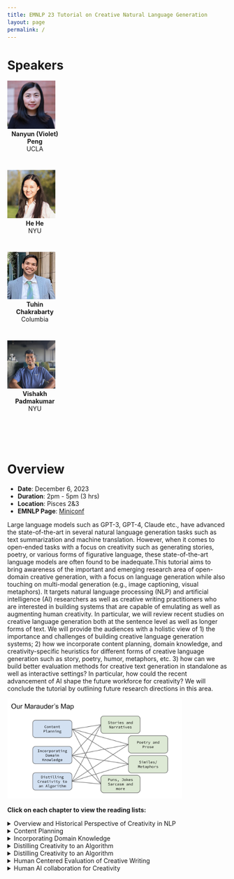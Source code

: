 ```yaml
---
title: EMNLP 23 Tutorial on Creative Natural Language Generation
layout: page
permalink: /
---
```


# Speakers

<div style="width:100%">
<div class="col-md-4" style="width:25%">
    <div class="profile height150">
        <div><a href="https://vnpeng.net/"><img class="avatar-img" width=110 src="images/violet-profile.png"></a></div>
        <div style="margin-bottom:40px"><center><b>Nanyun (Violet) Peng</b><br>UCLA</center></div>
    </div>
</div>
<div class="col-md-4" style="width:25%">
    <div class="profile height150">
        <div><a href="https://hhexiy.github.io"><img class="avatar-img" width=110 src="images/hehe-profile.png"> </a></div>
        <div style="margin-bottom:40px"><center><b>He He</b><br>NYU</center></div>
    </div>
</div>
<div class="col-md-4" style="width:25%">
    <div class="profile height150">
        <div><a href="https://tuhinjubcse.github.io/"><img class="avatar-img" width=110 src="images/tuhin-profile.png"></a></div>
        <div style="margin-bottom:40px"><center><b>Tuhin Chakrabarty</b><br>Columbia</center></div>
    </div>
</div>
<div class="col-md-4" style="width:25%">
    <div class="profile height150">
        <div><a href="http://vishakhpk.github.io"><img class="avatar-img" width=110 src="images/vishakh-profile.jpeg"></a></div>
        <div style="margin-bottom:40px"><center><b>Vishakh Padmakumar</b><br>NYU</center></div>
    </div>
</div>
</div>
<br/><br/>

# Overview

- **Date**: December 6, 2023
- **Duration**: 2pm - 5pm (3 hrs)
- **Location**: Pisces 2&3
- **EMNLP Page**: [Miniconf](https://virtual2023.emnlp.org/tutorial_t6.html)

Large language models such as GPT-3, GPT-4, Claude etc., have advanced the state-of-the-art in several natural language generation tasks such as text summarization and machine translation. However, when it comes to open-ended tasks with a focus on creativity such as generating stories, poetry, or various forms of figurative language, these state-of-the-art language models are often found to be inadequate.This tutorial aims to bring awareness of the important and emerging research area of open-domain creative generation, with a focus on language generation while also touching on multi-modal generation (e.g., image captioning, visual metaphors). It targets natural language processing (NLP) and artificial intelligence (AI) researchers as well as creative writing practitioners who are interested in building systems that are capable of emulating as well as augmenting human creativity. In particular, we will review recent studies on creative language generation both at the sentence level as well as longer forms of text. We will provide the audiences with a holistic view of 1) the importance and challenges of building creative language generation systems; 2) how we incorporate content planning, domain knowledge, and creativity-specific heuristics for different forms of creative language generation such as story, poetry, humor, metaphors, etc. 3) how can we build better evaluation methods for creative text generation in standalone as well as interactive settings? In particular, how could the recent advancement of AI shape the future workforce for creativity? We will conclude the tutorial by outlining future research directions in this area.

<div><img class="avatar-img" width=400 src="images/map.png"></div>

**Click on each chapter to view the reading lists:** 
<details>
<summary>Overview and Historical Perspective of Creativity in NLP</summary>
<b>TALESPIN</b>
    <br>
    <a target="_blank" href="https://www.ijcai.org/Proceedings/77-1/Papers/013.pdf">TALE-SPIN, AN INTERACTIVE PROGRAM THAT WRITES STORIES </a>Meehan et al (1977)</li>
    <br>
    <a target="_blank" href="https://www.ijcai.org/Proceedings/81-1/Papers/004.pdf">STORY GENERATION AFTER TALE-SPIN </a>Dehn et al (1981)</li>
    <br>
<b>POETICS</b>
    <br>
    <a target="_blank" href="https://www.sciencedirect.com/science/article/abs/pii/0304422X84900019">Creating characters in a story-telling universe </a>Lebowitz et al (1984)</li><br>
    <a target="_blank" href="https://era.ed.ac.uk/bitstream/handle/1842/3461/0016.pdf?sequence=1&isAllowed=y">A Flexible Integrated Architecture For Generating Poetic Texts </a>Manurung et al (2000)</li><br>
<b>PRAGMATICS</b>
    <br>
    <a target="_blank" href="https://www.sciencedirect.com/science/article/abs/pii/0378216687901093">Generating natural language under pragmatic constraints 
    </a>Hovy et al (1987)</li><br>
    <a target="_blank" href="https://aclanthology.org/P05-3029.pdf">HAHAcronym: A Computational Humor System </a>Stock et al (2005)</li><br>
</details>
<details>
<summary>Content Planning</summary>
<br>
<b>PLAN AND WRITE</b>
<br>
    <a target="_blank" href="https://vnpeng.net/bibliography/yao2019plan/">Plan-And-Write: Towards Better Automatic Storytelling
    </a>Yao et al (2019)</li>
    <br>
    <a target="_blank" href="https://aclanthology.org/P19-1254/">Strategies for Structuring Story Generation </a>Fan et al (2019)</li>
    <br>
    <a target="_blank" href="https://ojs.aaai.org/index.php/AAAI/article/view/11430">Event Representations for Automated Story Generation with Deep Neural Nets 
    </a>Martin et al (2018)</li><br>
<b>IMPROVE PLAN AND THEN WRITE</b>
    <br>
    <a target="_blank" href="https://aclanthology.org/2020.emnlp-main.351.pdf">Content Planning for Neural Story Generation with Aristotelian Rescoring</a>Goldfarb-Tarrant et al (2020)</li><br>
<b>PLAN AND WRITE BY PROMPTING LLMS</b>
    <br>
    <a target="_blank" href="https://aclanthology.org/2022.naacl-main.262/">Zero-shot Sonnet Generation with Discourse-level Planning and Aesthetics Features
 </a>Tian et al (2022)</li><br>
    <a target="_blank" href="https://aclanthology.org/2022.emnlp-main.296/">Re3: Generating Longer Stories With Recursive Reprompting and Revision </a>Yang et al (2022)</li><br>
    <a target="_blank" href="https://aclanthology.org/2023.acl-long.190/">DOC: Improving Long Story Coherence With Detailed Outline Control </a>Yang et al (2023)</li>
    <br>
</details>
<details>
<summary>Incorporating Domain Knowledge</summary>
<br>
<b>DOMAIN KNOWLEDGE FROM WEB</b>
<br>
    <a target="_blank" href="https://cdn.aaai.org/AAAI/2007/AAAI07-233.pdf">Comprehending and Generating Apt Metaphors: A Web-driven, Case-based Approach to Figurative Language 
    </a>Veale et al (2007)</li>
    <br>
<b>DOMAIN KNOWLEDGE FROM EXTERNAL KNOWLEDGE MODELS</b>
    <br>
    <a target="_blank" href="https://aclanthology.org/2020.emnlp-main.524.pdf">Generating similes effortlessly like a Pro : A Style Transfer Approach for Simile Generation </a>Chakrabarty et al (2020)</li><br>
    <a target="_blank" href="https://aclanthology.org/2021.naacl-main.336.pdf">MERMAID: Metaphor Generation with Symbolism and Discriminative Decoding
     </a>Chakrabarty et al (2021)</li>
    <br>
<b>DOMAIN KNOWLEDGE FROM PROMPTING LLMS</b>
    <br>
    <a target="_blank" href="https://aclanthology.org/2023.findings-acl.465.pdf">I Spy a Metaphor: Large Language Models and Diffusion Models Co-Create Visual Metaphors </a>Chakrabarty et al (2023)</li><br>
</details>
<details>
<summary>Distilling Creativity to an Algorithm</summary>
<br>
<b>FORMULATE PRIOR, DEVISE ALGORITHM</b>
<br>
    <a target="_blank" href="https://aclanthology.org/N19-1172/">Pun Generation with Surprise </a>He et al (2019)</li>
    <br>
<b>FORMULATE PRIOR, LEARN STRUCTURE, DEVISE ALGORITHM</b>
    <br>
    <a target="_blank" href="https://aclanthology.org/2022.findings-emnlp.237/">A Unified Framework for Pun Generation with Humor Principles </a>Tian et al (2022)</li><br>
</details>
<details>
<summary>Distilling Creativity to an Algorithm</summary>
<br>
<b>FORMULATE PRIOR, DEVISE ALGORITHM</b>
<br>
    <a target="_blank" href="https://aclanthology.org/N19-1172/">Pun Generation with Surprise </a>He et al (2019)</li>
    <br>
<b>FORMULATE PRIOR, LEARN STRUCTURE, DEVISE ALGORITHM</b>
    <br>
    <a target="_blank" href="https://aclanthology.org/2022.findings-emnlp.237/">A Unified Framework for Pun Generation with Humor Principles </a>Tian et al (2022)</li><br>
</details>
<details>
<summary>Human Centered Evaluation of Creative Writing</summary>
<br>
    <a target="_blank" href="https://arxiv.org/pdf/2309.14556.pdf">Art or Artifice? Large Language Models and the False Promise of Creativity </a>Chakrabarty et al (2023)</li>
    <br>
</details>
<details>
<summary>Human AI collaboration for Creativity</summary>
<br>
    <a target="_blank" href="https://dl.acm.org/doi/10.1145/3172944.3172983">Creative writing with a machine in the loop: Case studies on slogans and stories </a>Clark et al (2018)</li>
    <br>
    <a target="_blank" href="https://aclanthology.org/2020.emnlp-main.525/">STORIUM: A Dataset and Evaluation Platform for Machine-in-the-Loop Story Generation </a>Akoury et al (2019)</li>
    <br>
    <a target="_blank" href="https://aclanthology.org/2022.naacl-main.42/">Machine-in-the-Loop Rewriting for Creative Image Captioning </a>Padmakumar et al (2022)</li>
    <br>
    <a target="_blank" href="https://arxiv.org/pdf/2210.13669.pdf">Help me write a poem: Instruction Tuning as a Vehicle for Collaborative Poetry Writing </a>Tian Chakrabarty al (2022)</li>
    <a target="_blank" href="https://arxiv.org/pdf/2309.12570.pdf">Creativity Support in the Age of Large Language Models: An Empirical Study Involving Emerging Writers </a>Chakrabarty et al (2023)</li>
    <br>
</details>



